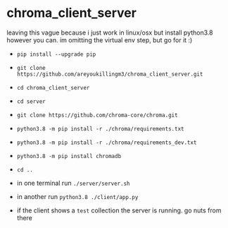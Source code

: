 # chroma_client_server
leaving this vague because i just work in linux/osx but install python3.8 however you can. im omitting the virtual env step, but go for it :)

- `pip install --upgrade pip`

- `git clone https://github.com/areyoukillingm3/chroma_client_server.git`

- `cd chroma_client_server`

- `cd server`

- `git clone https://github.com/chroma-core/chroma.git`

- `python3.8 -m pip install -r ./chroma/requirements.txt`

- `python3.8 -m pip install -r ./chroma/requirements_dev.txt`

- `python3.8 -m pip install chromadb`

- `cd ..`

- in one terminal run `./server/server.sh`

- in another run `python3.8 ./client/app.py`

- if the client shows a `test` collection the server is running.  go nuts from there
